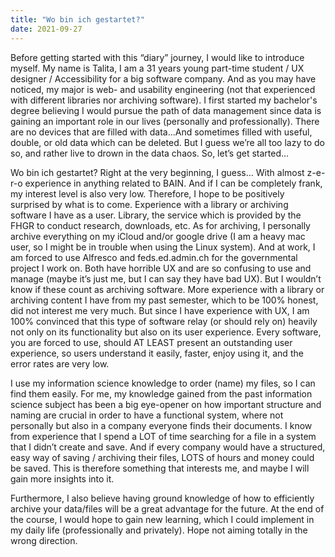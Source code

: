 ```yaml
---
title: "Wo bin ich gestartet?"
date: 2021-09-27
---
```

Before getting started with this “diary” journey, I would like to introduce myself. My name is Talita, I am a 31 years young part-time student / UX designer / Accessibility for a big software company. And as you may have noticed, my major is web- and usability engineering (not that experienced with different libraries nor archiving software). I first started my bachelor's degree believing I would pursue the path of data management since data is gaining an important role in our lives (personally and professionally). There are no devices that are filled with data...And sometimes filled with useful, double, or old data which can be deleted. But I guess we’re all too lazy to do so, and rather live to drown in the data chaos. 
So, let’s get started…

Wo bin ich gestartet? Right at the very beginning, I guess… With almost z-e-r-o experience in anything related to BAIN. And if I can be completely frank, my interest level is also very low. Therefore, I hope to be positively surprised by what is to come. Experience with a library or archiving software I have as a user. Library, the service which is provided by the FHGR to conduct research, downloads, etc. As for archiving, I personally archive everything on my iCloud and/or google drive (I am a heavy mac user, so I might be in trouble when using the Linux system). And at work, I am forced to use Alfresco and feds.ed.admin.ch for the governmental project I work on. Both have horrible UX and are so confusing to use and manage (maybe it’s just me, but I can say they have bad UX). But I wouldn’t know if these count as archiving software. More experience with a library or archiving content I have from my past semester, which to be 100% honest, did not interest me very much. But since I have experience with UX, I am 100% convinced that this type of software relay (or should rely on) heavily not only on its functionality but also on its user experience. Every software, you are forced to use, should AT LEAST present an outstanding user experience, so users understand it easily, faster, enjoy using it, and the error rates are very low. 

I use my information science knowledge to order (name) my files, so I can find them easily. For me, my knowledge gained from the past information science subject has been a big eye-opener on how important structure and naming are crucial in order to have a functional system, where not personally but also in a company everyone finds their documents. I know from experience that I spend a LOT of time searching for a file in a system that I didn’t create and save. And if every company would have a structured, easy way of saving / archiving their files, LOTS of hours and money could be saved. This is therefore something that interests me, and maybe I will gain more insights into it. 

Furthermore, I also believe having ground knowledge of how to efficiently archive your data/files will be a great advantage for the future. At the end of the course, I would hope to gain new learning, which I could implement in my daily life (professionally and privately). Hope not aiming totally in the wrong direction.
